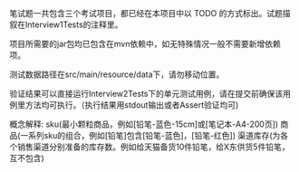 
笔试题一共包含三个考试项目，都已经在本项目中以 TODO 的方式标出。试题描叙在Interview1Tests的注释里。

项目所需要的jar包均已包含在mvn依赖中，如无特殊情况一般不需要新增依赖项。

测试数据路径在src/main/resource/data下，请勿移动位置。

验证结果可以直接运行Interview2Tests下的单元测试用例，请在提交前确保该用例里方法均可执行。（执行结果用stdout输出或者Assert验证均可)

概念解释:
sku(最小颗粒商品，例如[铅笔-蓝色-15cm]或[笔记本-A4-200页])
商品(一系列sku的组合，例如[铅笔]包含[铅笔-蓝色]，[铅笔-红色])
渠道库存(为各个销售渠道分别准备的库存数。例如给天猫备货10件铅笔，给X东供货5件铅笔，互不包含)
